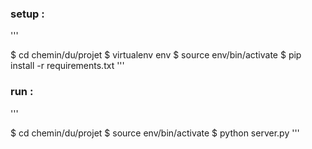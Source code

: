 ### setup : 

'''

$ cd chemin/du/projet
$ virtualenv env
$ source env/bin/activate
$ pip install -r requirements.txt
'''

### run : 

'''

$ cd chemin/du/projet
$ source env/bin/activate
$ python server.py
'''
